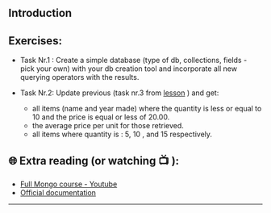 ## Introduction


## Exercises: 

* Task Nr.1 :
  Create a simple database (type of db, collections, fields - pick your own) with your db creation tool and incorporate all new querying operators with the results.

* Task Nr.2: 
  Update previous (task nr.3 from [lesson](https://github.com/CodeAcademy-Online/python-new-material-level2/wiki/Mongo-DB---lesson-3:-Quering-%5BPart1%5D) ) and get: 
  - all items (name and year made) where the quantity is less or equal to 10 and the price is equal or less of 20.00.
  - the average price per unit for those retrieved. 
  - all items where quantity is : 5, 10 , and 15 respectively.
 
## 🌐  Extra reading (or watching 📺 ):

* [Full Mongo course - Youtube](https://www.youtube.com/watch?v=c2M-rlkkT5o)
* [Official documentation](https://www.mongodb.com/docs/)
***